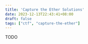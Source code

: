 ```yaml
---
title: 'Capture the Ether Solutions'
date: 2023-12-13T22:43:41+08:00
draft: false
tags: ["ctf", "capture-the-ether"]
---
```


TODO
